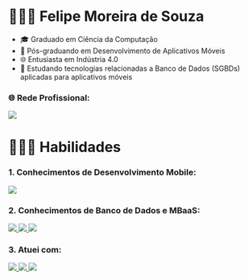 # 👨🏽‍🎓  Felipe Moreira de Souza

- 🎓 Graduado em Ciência da Computação
- 📱 Pós-graduando em Desenvolvimento de Aplicativos Móveis
- 🌐 Entusiasta em Indústria 4.0
- 💽 Estudando tecnologias relacionadas a Banco de Dados (SGBDs) aplicadas para aplicativos móveis

###  🌐 Rede Profissional:
<a href="https://www.linkedin.com/in/felipe-moreira-b16147200">
    <img src="https://img.shields.io/badge/LinkedIn-0A66C2?style=for-the-badge&logo=linkedin&logoColor=white"/>
</a>

# 🧑🏽‍💻 Habilidades

### 1. Conhecimentos de Desenvolvimento Mobile:
<a href= https://github.com/Fmoreira12>
        <img src="https://img.shields.io/badge/kotlin-%237F52FF.svg?style=for-the-badge&logo=kotlin&logoColor=white"/>
</a>

### 2. Conhecimentos de Banco de Dados e MBaaS:
<a href= https://github.com/Fmoreira12>
        <img src="https://img.shields.io/badge/SQLite-07405E?style=for-the-badge&logo=sqlite&logoColor=white"/>
        <img src="https://img.shields.io/badge/Firebase-039BE5?style=for-the-badge&logo=Firebase&logoColor=white"/>
        <img src="https://img.shields.io/badge/Supabase-3ECF8E?style=for-the-badge&logo=supabase&logoColor=white"/>
</a>        

### 3. Atuei com:
<a href= https://github.com/Fmoreira12>   
        <img src="https://img.shields.io/badge/Microsoft_SQL_Server-CC2927?style=for-the-badge&logo=microsoft-sql-server&logoColor=white"/>            
        <img src="https://img.shields.io/badge/C%23-239120?style=for-the-badge&logo=c-sharp&logoColor=white"/>
        <img src="https://img.shields.io/badge/.NET-5C2D91?style=for-the-badge&logo=.net&logoColor=white"/>
</a>










 




        
       
        
        
